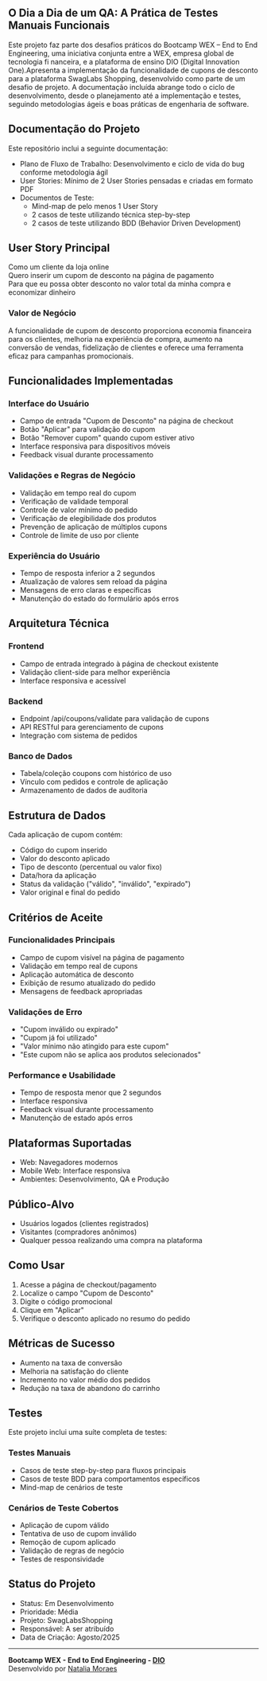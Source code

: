 ## O Dia a Dia de um QA: A Prática de Testes Manuais Funcionais

Este projeto faz parte dos desafios práticos do Bootcamp WEX – End to End Engineering, uma iniciativa conjunta entre a WEX, empresa global de tecnologia fi nanceira, e a plataforma de ensino DIO (Digital Innovation One).Apresenta a implementação da funcionalidade de cupons de desconto para a plataforma SwagLabs Shopping, desenvolvido como parte de um desafio de projeto. A documentação incluída abrange todo o ciclo de desenvolvimento, desde o planejamento até a implementação e testes, seguindo metodologias ágeis e boas práticas de engenharia de software.

## Documentação do Projeto

Este repositório inclui a seguinte documentação:

- Plano de Fluxo de Trabalho: Desenvolvimento e ciclo de vida do bug conforme metodologia ágil
- User Stories: Mínimo de 2 User Stories pensadas e criadas em formato PDF
- Documentos de Teste:
  - Mind-map de pelo menos 1 User Story
  - 2 casos de teste utilizando técnica step-by-step
  - 2 casos de teste utilizando BDD (Behavior Driven Development)

## User Story Principal

Como um cliente da loja online  
Quero inserir um cupom de desconto na página de pagamento  
Para que eu possa obter desconto no valor total da minha compra e economizar dinheiro

### Valor de Negócio

A funcionalidade de cupom de desconto proporciona economia financeira para os clientes, melhoria na experiência de compra, aumento na conversão de vendas, fidelização de clientes e oferece uma ferramenta eficaz para campanhas promocionais.

## Funcionalidades Implementadas

### Interface do Usuário
- Campo de entrada "Cupom de Desconto" na página de checkout
- Botão "Aplicar" para validação do cupom
- Botão "Remover cupom" quando cupom estiver ativo
- Interface responsiva para dispositivos móveis
- Feedback visual durante processamento

### Validações e Regras de Negócio
- Validação em tempo real do cupom
- Verificação de validade temporal
- Controle de valor mínimo do pedido
- Verificação de elegibilidade dos produtos
- Prevenção de aplicação de múltiplos cupons
- Controle de limite de uso por cliente

### Experiência do Usuário
- Tempo de resposta inferior a 2 segundos
- Atualização de valores sem reload da página
- Mensagens de erro claras e específicas
- Manutenção do estado do formulário após erros

## Arquitetura Técnica

### Frontend
- Campo de entrada integrado à página de checkout existente
- Validação client-side para melhor experiência
- Interface responsiva e acessível

### Backend
- Endpoint /api/coupons/validate para validação de cupons
- API RESTful para gerenciamento de cupons
- Integração com sistema de pedidos

### Banco de Dados
- Tabela/coleção coupons com histórico de uso
- Vínculo com pedidos e controle de aplicação
- Armazenamento de dados de auditoria

## Estrutura de Dados

Cada aplicação de cupom contém:
- Código do cupom inserido
- Valor do desconto aplicado
- Tipo de desconto (percentual ou valor fixo)
- Data/hora da aplicação
- Status da validação ("válido", "inválido", "expirado")
- Valor original e final do pedido

## Critérios de Aceite

### Funcionalidades Principais
- Campo de cupom visível na página de pagamento
- Validação em tempo real de cupons
- Aplicação automática de desconto
- Exibição de resumo atualizado do pedido
- Mensagens de feedback apropriadas

### Validações de Erro
- "Cupom inválido ou expirado"
- "Cupom já foi utilizado"
- "Valor mínimo não atingido para este cupom"
- "Este cupom não se aplica aos produtos selecionados"

### Performance e Usabilidade
- Tempo de resposta menor que 2 segundos
- Interface responsiva
- Feedback visual durante processamento
- Manutenção de estado após erros

## Plataformas Suportadas

- Web: Navegadores modernos
- Mobile Web: Interface responsiva
- Ambientes: Desenvolvimento, QA e Produção

## Público-Alvo

- Usuários logados (clientes registrados)
- Visitantes (compradores anônimos)
- Qualquer pessoa realizando uma compra na plataforma

## Como Usar

1. Acesse a página de checkout/pagamento
2. Localize o campo "Cupom de Desconto"
3. Digite o código promocional
4. Clique em "Aplicar"
5. Verifique o desconto aplicado no resumo do pedido

## Métricas de Sucesso

- Aumento na taxa de conversão
- Melhoria na satisfação do cliente
- Incremento no valor médio dos pedidos
- Redução na taxa de abandono do carrinho

## Testes

Este projeto inclui uma suíte completa de testes:

### Testes Manuais
- Casos de teste step-by-step para fluxos principais
- Casos de teste BDD para comportamentos específicos
- Mind-map de cenários de teste

### Cenários de Teste Cobertos
- Aplicação de cupom válido
- Tentativa de uso de cupom inválido
- Remoção de cupom aplicado
- Validação de regras de negócio
- Testes de responsividade

## Status do Projeto

- Status: Em Desenvolvimento
- Prioridade: Média
- Projeto: SwagLabsShopping
- Responsável: A ser atribuído
- Data de Criação: Agosto/2025

---

**Bootcamp WEX - End to End Engineering - [DIO](https://web.dio.me/)**  
Desenvolvido por [Natalia Moraes](https://www.linkedin.com/in/moraesnatalia/)

